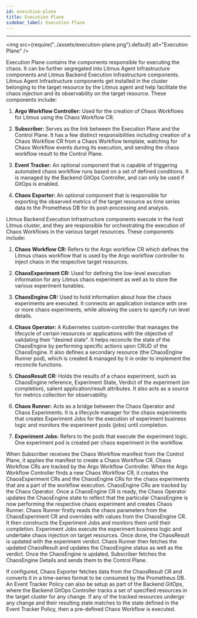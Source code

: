 ```yaml
---
id: execution-plane
title: Execution Plane
sidebar_label: Execution Plane
---
```


---

<img src={require("../assets/execution-plane.png").default} alt="Execution Plane" />

Execution Plane contains the components responsible for executing the chaos. It can be further segregated into Litmus Agent Infrastructure components and Litmus Backend Execution Infrastructure components. Litmus Agent Infrastructure components get installed in the cluster belonging to the target resource by the Litmus agent and help facilitate the chaos injection and its observability on the target resource. These components include:

1. **Argo Workflow Controller:** Used for the creation of Chaos Workflows for Litmus using the Chaos Workflow CR.

2. **Subscriber:** Serves as the link between the Execution Plane and the Control Plane. It has a few distinct responsibilities including creation of a Chaos Workflow CR from a Chaos Workflow template, watching for Chaos Workflow events during its execution, and sending the chaos workflow result to the Control Plane. 

3. **Event Tracker:** An optional component that is capable of triggering automated chaos workflow runs based on a set of defined conditions. It is managed by the Backend GitOps Controller, and can only be used if GitOps is enabled.

4. **Chaos Exporter:** An optional component that is responsible for exporting the observed metrics of the target resource as time series data to the Prometheus DB for its post-processing and analysis.


Litmus Backend Execution Infrastructure components execute in the host Litmus cluster, and they are responsible for orchestrating the execution of Chaos Workflows in the various target resources. These components include:

1. **Chaos Workflow CR:** Refers to the Argo workflow CR which defines the Litmus chaos workflow that is used by the Argo workflow controller to inject chaos in the respective target resources.

2. **ChaosExperiment CR:** Used for defining the low-level execution information for any Litmus chaos experiment as well as to store the various experiment tunables.

3. **ChaosEngine CR:** Used to hold information about how the chaos experiments are executed. It connects an application instance with one or more chaos experiments, while allowing the users to specify run level details.

4. **Chaos Operator:** A Kubernetes custom-controller that manages the lifecycle of certain resources or applications with the objective of validating their "desired state". It helps reconcile the state of the ChaosEngine by performing specific actions upon CRUD of the ChaosEngine. It also defines a secondary resource (the ChaosEngine Runner pod), which is created & managed by it in order to implement the reconcile functions.

5. **ChaosResult CR:** Holds the results of a chaos experiment, such as ChaosEngine reference, Experiment State, Verdict of the experiment (on completion), salient application/result attributes. It also acts as a source for metrics collection for observability.

6. **Chaos Runner:** Acts as a bridge between the Chaos Operator and Chaos Experiments. It is a lifecycle manager for the chaos experiments that creates Experiment Jobs for the execution of experiment business logic and monitors the experiment pods (jobs) until completion.

7. **Experiment Jobs:** Refers to the pods that execute the experiment logic. One experiment pod is created per chaos experiment in the workflow.

When Subscriber receives the Chaos Workflow manifest from the Control Plane, it applies the manifest to create a Chaos Workflow CR. Chaos Workflow CRs are tracked by the Argo Workflow Controller. When the Argo Workflow Controller finds a new Chaos Workflow CR, it creates the ChaosExperiment CRs and the ChaosEngine CRs for the chaos experiments that are a part of the workflow execution. ChaosEngine CRs are tracked by the Chaos Operator. Once a ChaosEngine CR is ready, the Chaos Operator updates the ChaosEngine state to reflect that the particular ChaosEngine is now performing the respective chaos experiment and creates Chaos Runner. Chaos Runner firstly reads the chaos parameters from the ChaosExperiment CR and overrides with values from the ChaosEngine CR. It then constructs the Experiment Jobs and monitors them until their completion. Experiment Jobs execute the experiment business logic and undertake chaos injection on target resources. Once done, the ChaosResult is updated with the experiment verdict. Chaos Runner then fetches the updated ChaosResult and updates the ChaosEngine status as well as the verdict. Once the ChaosEngine is updated, Subscriber fetches the ChaosEngine Details and sends them to the Control Plane.

If configured, Chaos Exporter fetches data from the ChaosResult CR and converts it in a time-series format to be consumed by the Prometheus DB. An Event Tracker Policy can also be setup as part of the Backend GitOps, where the Backend GitOps Controller tracks a set of specified resources in the target cluster for any change. If any of the tracked resources undergo any change and their resulting state matches to the state defined in the Event Tracker Policy, then a pre-defined Chaos Workflow is executed.